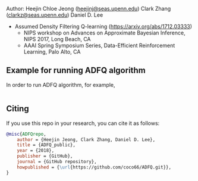 Author: 
Heejin Chloe Jeong (heejinj@seas.upenn.edu)
Clark Zhang (clarkz@seas.upenn.edu)
Daniel D. Lee 

* Assumed Density Filtering Q-learning (https://arxiv.org/abs/1712.03333)
	- NIPS workshop on Advances on Approximate Bayesian Inference, NIPS 2017, Long Beach, CA
	- AAAI Spring Symposium Series, Data-Efficient Reinforcement Learning, Palo Alto, CA 

## Example for running ADFQ algorithm
In order to run ADFQ algorithm, for example,
```

```

## Citing
If you use this repo in your research, you can cite it as follows:
```bibtex
@misc{ADFQrepo,
    author = {Heejin Jeong, Clark Zhang, Daniel D. Lee},
    title = {ADFQ_public},
    year = {2018},
    publisher = {GitHub},
    journal = {GitHub repository},
    howpublished = {\url{https://github.com/coco66/ADFQ.git}},
}



